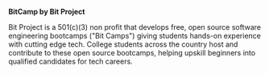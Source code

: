 **BitCamp by Bit Project**

Bit Project is a 501(c)(3) non profit that develops free, open source software engineering bootcamps ("Bit Camps") giving students hands-on experience with cutting edge tech. College students across the country host and contribute to these open source bootcamps, helping upskill beginners into qualified candidates for tech careers.



